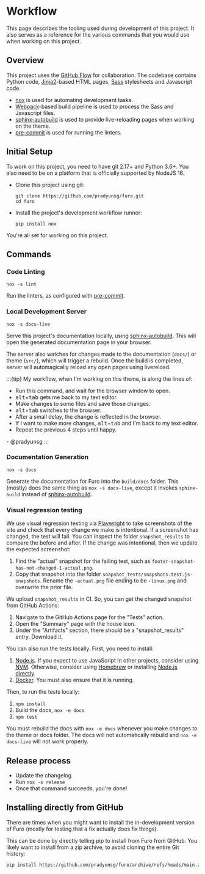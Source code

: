 # Workflow

This page describes the tooling used during development of this project. It also serves as a reference for the various commands that you would use when working on this project.

## Overview

This project uses the [GitHub Flow] for collaboration. The codebase contains Python code, [Jinja2]-based HTML pages, [Sass] stylesheets and Javascript code.

- [nox] is used for automating development tasks.
- [Webpack]-based build pipeline is used to process the Sass and Javascript files.
- [sphinx-autobuild] is used to provide live-reloading pages when working on the theme.
- [pre-commit] is used for running the linters.

## Initial Setup

To work on this project, you need to have git 2.17+ and Python 3.6+. You also need to be on a platform that is officially supported by NodeJS 16.

- Clone this project using git:

  ```
  git clone https://github.com/pradyunsg/furo.git
  cd furo
  ```

- Install the project's development workflow runner:

  ```
  pip install nox
  ```

You're all set for working on this project.

## Commands

### Code Linting

```
nox -s lint
```

Run the linters, as configured with [pre-commit].

### Local Development Server

```
nox -s docs-live
```

Serve this project's documentation locally, using [sphinx-autobuild]. This will open the generated documentation page in your browser.

The server also watches for changes made to the documentation (`docs/`) or theme (`src/`), which will trigger a rebuild. Once the build is completed, server will automagically reload any open pages using livereload.

:::{tip}
My workflow, when I'm working on this theme, is along the lines of:

- Run this command, and wait for the browser window to open.
- <kbd>alt</kbd>+<kbd>tab</kbd> gets me back to my text editor.
- Make changes to some files and save those changes.
- <kbd>alt</kbd>+<kbd>tab</kbd> switches to the browser.
- After a small delay, the change is reflected in the browser.
- If I want to make more changes, <kbd>alt</kbd>+<kbd>tab</kbd> and I'm back to my text editor.
- Repeat the previous 4 steps until happy.

\- @pradyunsg
:::

### Documentation Generation

```
nox -s docs
```

Generate the documentation for Furo into the `build/docs` folder. This (mostly) does the same thing as `nox -s docs-live`, except it invokes `sphinx-build` instead of [sphinx-autobuild].

### Visual regression testing

We use visual regression testing via [Playwright](https://playwright.dev/docs/test-snapshots) to take screenshots of the site and check that every change we make is intentional. If a screenshot has changed, the test will fail. You can inspect the folder `snapshot_results` to compare the before and after. If the change was intentional, then we update the expected screenshot:

1. Find the "actual" snapshot for the failing test, such as `footer-snapshot-has-not-changed-1-actual.png`.
2. Copy that snapshot into the folder `snapshot_tests/snapshots.test.js-snapshots`. Rename the `-actual.png` file ending to be `-linux.png` and overwrite the prior file.

We upload `snapshot_results` in CI. So, you can get the changed snapshot from GitHub Actions:

1. Navigate to the GitHub Actions page for the "Tests" action.
2. Open the "Summary" page with the house icon.
3. Under the "Artifacts" section, there should be a "snapshot_results" entry. Download it.

You can also run the tests locally. First, you need to install:

1. [Node.js](https://nodejs.org/en). If you expect to use JavaScript in other projects, consider using [NVM](https://github.com/nvm-sh/nvm). Otherwise, consider using [Homebrew](https://formulae.brew.sh/formula/node) or installing [Node.js directly](https://nodejs.org/en).
2. [Docker](https://www.docker.com). You must also ensure that it is running.

Then, to run the tests locally:

1. `npm install`
2. Build the docs, `nox -e docs`
3. `npm test`

You must rebuild the docs with `nox -e docs` whenever you make changes to the theme or docs folder. The docs will not automatically rebuild and `nox -e docs-live` will not work properly.

## Release process

- Update the changelog
- Run `nox -s release`
- Once that command succeeds, you're done!

## Installing directly from GitHub

There are times when you might want to install the in-development version of Furo (mostly for testing that a fix actually does fix things).

This can be done by directly telling pip to install from Furo from GitHub. You likely want to install from a zip archive, to avoid cloning the entire Git history:

```sh
pip install https://github.com/pradyunsg/furo/archive/refs/heads/main.zip
```

[github flow]: https://guides.github.com/introduction/flow/
[nox]: https://nox.readthedocs.io/en/stable/
[jinja2]: https://jinja.palletsprojects.com
[sass]: https://sass-lang.com
[webpack]: https://webpack.js.org/
[sphinx-autobuild]: https://github.com/executablebooks/sphinx-autobuild
[pre-commit]: https://pre-commit.com/
